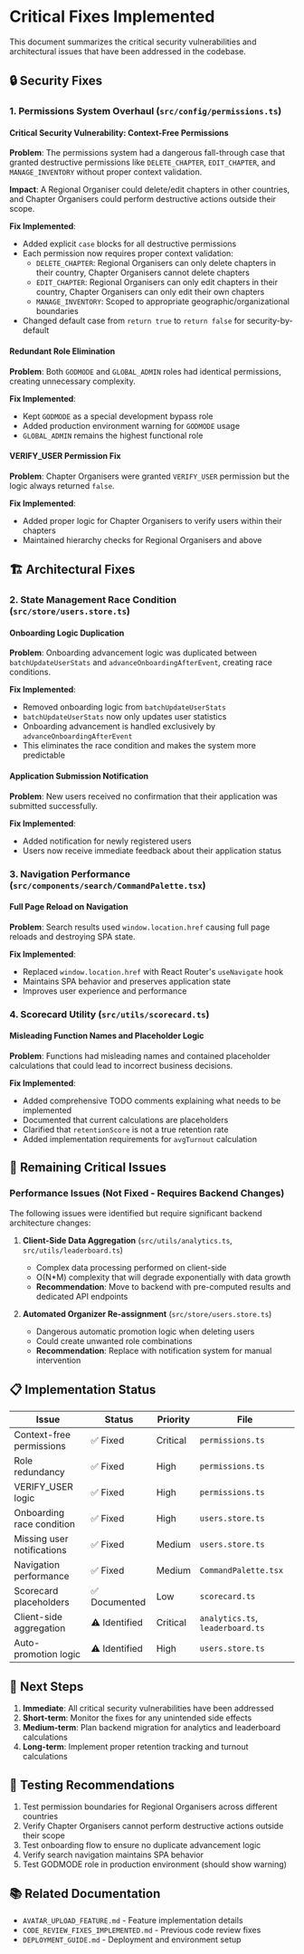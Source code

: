 # Critical Fixes Implemented

This document summarizes the critical security vulnerabilities and architectural issues that have been addressed in the codebase.

## 🔒 Security Fixes

### 1. Permissions System Overhaul (`src/config/permissions.ts`)

#### Critical Security Vulnerability: Context-Free Permissions

**Problem**: The permissions system had a dangerous fall-through case that granted destructive permissions like `DELETE_CHAPTER`, `EDIT_CHAPTER`, and `MANAGE_INVENTORY` without proper context validation.

**Impact**: A Regional Organiser could delete/edit chapters in other countries, and Chapter Organisers could perform destructive actions outside their scope.

**Fix Implemented**:

- Added explicit `case` blocks for all destructive permissions
- Each permission now requires proper context validation:
  - `DELETE_CHAPTER`: Regional Organisers can only delete chapters in their country, Chapter Organisers cannot delete chapters
  - `EDIT_CHAPTER`: Regional Organisers can only edit chapters in their country, Chapter Organisers can only edit their own chapters
  - `MANAGE_INVENTORY`: Scoped to appropriate geographic/organizational boundaries
- Changed default case from `return true` to `return false` for security-by-default

#### Redundant Role Elimination

**Problem**: Both `GODMODE` and `GLOBAL_ADMIN` roles had identical permissions, creating unnecessary complexity.

**Fix Implemented**:

- Kept `GODMODE` as a special development bypass role
- Added production environment warning for `GODMODE` usage
- `GLOBAL_ADMIN` remains the highest functional role

#### VERIFY_USER Permission Fix

**Problem**: Chapter Organisers were granted `VERIFY_USER` permission but the logic always returned `false`.

**Fix Implemented**:

- Added proper logic for Chapter Organisers to verify users within their chapters
- Maintained hierarchy checks for Regional Organisers and above

## 🏗️ Architectural Fixes

### 2. State Management Race Condition (`src/store/users.store.ts`)

#### Onboarding Logic Duplication

**Problem**: Onboarding advancement logic was duplicated between `batchUpdateUserStats` and `advanceOnboardingAfterEvent`, creating race conditions.

**Fix Implemented**:

- Removed onboarding logic from `batchUpdateUserStats`
- `batchUpdateUserStats` now only updates user statistics
- Onboarding advancement is handled exclusively by `advanceOnboardingAfterEvent`
- This eliminates the race condition and makes the system more predictable

#### Application Submission Notification

**Problem**: New users received no confirmation that their application was submitted successfully.

**Fix Implemented**:

- Added notification for newly registered users
- Users now receive immediate feedback about their application status

### 3. Navigation Performance (`src/components/search/CommandPalette.tsx`)

#### Full Page Reload on Navigation

**Problem**: Search results used `window.location.href` causing full page reloads and destroying SPA state.

**Fix Implemented**:

- Replaced `window.location.href` with React Router's `useNavigate` hook
- Maintains SPA behavior and preserves application state
- Improves user experience and performance

### 4. Scorecard Utility (`src/utils/scorecard.ts`)

#### Misleading Function Names and Placeholder Logic

**Problem**: Functions had misleading names and contained placeholder calculations that could lead to incorrect business decisions.

**Fix Implemented**:

- Added comprehensive TODO comments explaining what needs to be implemented
- Documented that current calculations are placeholders
- Clarified that `retentionScore` is not a true retention rate
- Added implementation requirements for `avgTurnout` calculation

## 🚨 Remaining Critical Issues

### Performance Issues (Not Fixed - Requires Backend Changes)

The following issues were identified but require significant backend architecture changes:

1. **Client-Side Data Aggregation** (`src/utils/analytics.ts`, `src/utils/leaderboard.ts`)
   - Complex data processing performed on client-side
   - O(N\*M) complexity that will degrade exponentially with data growth
   - **Recommendation**: Move to backend with pre-computed results and dedicated API endpoints

2. **Automated Organizer Re-assignment** (`src/store/users.store.ts`)
   - Dangerous automatic promotion logic when deleting users
   - Could create unwanted role combinations
   - **Recommendation**: Replace with notification system for manual intervention

## 📋 Implementation Status

| Issue                      | Status        | Priority | File                             |
| -------------------------- | ------------- | -------- | -------------------------------- |
| Context-free permissions   | ✅ Fixed      | Critical | `permissions.ts`                 |
| Role redundancy            | ✅ Fixed      | High     | `permissions.ts`                 |
| VERIFY_USER logic          | ✅ Fixed      | High     | `permissions.ts`                 |
| Onboarding race condition  | ✅ Fixed      | High     | `users.store.ts`                 |
| Missing user notifications | ✅ Fixed      | Medium   | `users.store.ts`                 |
| Navigation performance     | ✅ Fixed      | Medium   | `CommandPalette.tsx`             |
| Scorecard placeholders     | ✅ Documented | Low      | `scorecard.ts`                   |
| Client-side aggregation    | ⚠️ Identified | Critical | `analytics.ts`, `leaderboard.ts` |
| Auto-promotion logic       | ⚠️ Identified | High     | `users.store.ts`                 |

## 🔧 Next Steps

1. **Immediate**: All critical security vulnerabilities have been addressed
2. **Short-term**: Monitor the fixes for any unintended side effects
3. **Medium-term**: Plan backend migration for analytics and leaderboard calculations
4. **Long-term**: Implement proper retention tracking and turnout calculations

## 🧪 Testing Recommendations

1. Test permission boundaries for Regional Organisers across different countries
2. Verify Chapter Organisers cannot perform destructive actions outside their scope
3. Test onboarding flow to ensure no duplicate advancement logic
4. Verify search navigation maintains SPA behavior
5. Test GODMODE role in production environment (should show warning)

## 📚 Related Documentation

- `AVATAR_UPLOAD_FEATURE.md` - Feature implementation details
- `CODE_REVIEW_FIXES_IMPLEMENTED.md` - Previous code review fixes
- `DEPLOYMENT_GUIDE.md` - Deployment and environment setup
